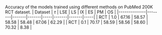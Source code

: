 Accuracy of the models trained using different methods on PubMed 200K RCT dataset.
| Dataset | $\tau$ | LSE   | LS    | IX  | ES    | PM    | OS  |
|--------------|--------|-------|-------|-----|-------|-------|-----|
| RCT          | 1.0    | 67.16 | 58.57 | 58.58   | 58.48 | 67.06 | 62.29   |
| RCT          | 0.1    | 70.17 | 58.59 | 58.56   | 58.60     | 70.32 | 8.38   |
